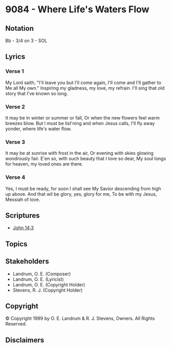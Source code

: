 # 9084 - Where Life's Waters Flow

## Notation

Bb - 3/4 on 3 - SOL

## Lyrics

### Verse 1

My Lord saith, "I'll leave you but I'll come again, I'll come and I'll gather to Me all My own." Inspiring my gladness, my love, my refrain. I'll sing that old story that I've known so long.

### Verse 2

It may be in winter or summer or fall, Or when the new flowers feel warm breezes blow. But I must be list'ning and when Jesus calls, I'll fly away yonder, where life's water flow.

### Verse 3

It may be at sunrise with frost in the air, Or evening with skies glowing wondrously fair. E'en so, with such beauty that I love so dear, My soul longs for heaven, my loved ones are there.

### Verse 4

Yes, I must be ready, for soon I shall see My Savior descending from high up above. And that wil be glory, yes, glory for me, To be with my Jesus, Messiah of love.


## Scriptures

- [John 14:3](https://www.biblegateway.com/passage/?search=John%2014%3A3)

## Topics


## Stakeholders

- Landrum, O. E. (Composer)
- Landrum, O. E. (Lyricist)
- Landrum, O. E. (Copyright Holder)
- Stevens, R. J. (Copyright Holder)

## Copyright

© Copyright 1999 by O. E. Landrum & R. J. Stevens, Owners. All Rights Reserved.


## Disclaimers


